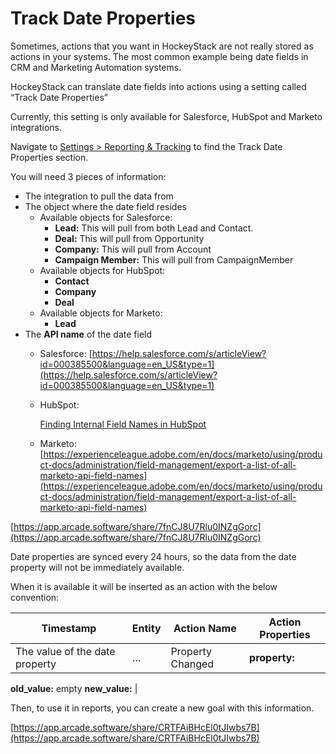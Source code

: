 # Track Date Properties

Sometimes, actions that you want in HockeyStack are not really stored as actions in your systems. The most common example being date fields in CRM and Marketing Automation systems. 

HockeyStack can translate date fields into actions using a setting called “Track Date Properties”

Currently, this setting is only available for Salesforce, HubSpot and Marketo integrations.

Navigate to [Settings > Reporting & Tracking](https://hockeystack.com/dashboard/settings?tab=1) to find the Track Date Properties section.

You will need 3 pieces of information:

- The integration to pull the data from
- The object where the date field resides
    - Available objects for Salesforce:
        - **Lead:** This will pull from both Lead and Contact.
        - **Deal:** This will pull from Opportunity
        - **Company:** This will pull from Account
        - **Campaign Member:** This will pull from CampaignMember
    - Available objects for HubSpot:
        - **Contact**
        - **Company**
        - **Deal**
    - Available objects for Marketo:
        - **Lead**
- The **API name** of the date field
    - Salesforce: [https://help.salesforce.com/s/articleView?id=000385500&language=en_US&type=1](https://help.salesforce.com/s/articleView?id=000385500&language=en_US&type=1)
    - HubSpot:
        
        [Finding Internal Field Names in HubSpot](Track%20Date%20Properties%205dfbe6af4bc64ef48849edd7bd0973ac/Finding%20Internal%20Field%20Names%20in%20HubSpot%203c0c1ef0d01c41fd84964d2b0e036163.md)
        
    - Marketo: [https://experienceleague.adobe.com/en/docs/marketo/using/product-docs/administration/field-management/export-a-list-of-all-marketo-api-field-names](https://experienceleague.adobe.com/en/docs/marketo/using/product-docs/administration/field-management/export-a-list-of-all-marketo-api-field-names)

[https://app.arcade.software/share/7fnCJ8U7Rlu0INZgGorc](https://app.arcade.software/share/7fnCJ8U7Rlu0INZgGorc)

Date properties are synced every 24 hours, so the data from the date property will not be immediately available.

When it is available it will be inserted as an action with the below convention:

| Timestamp | Entity | Action Name | Action Properties |
| --- | --- | --- | --- |
| The value of the date property | … | <Object Name> Property Changed | **property:** <API Name of the property>
**old_value:** empty
**new_value:** <The value of the date property> |

Then, to use it in reports, you can create a new goal with this information.

[https://app.arcade.software/share/CRTFAiBHcEl0tJIwbs7B](https://app.arcade.software/share/CRTFAiBHcEl0tJIwbs7B)